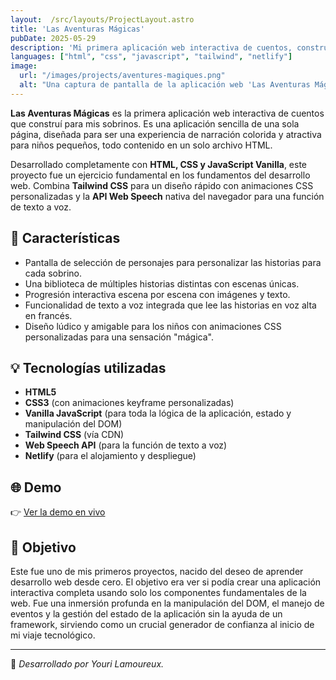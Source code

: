 ```yaml
---
layout:  /src/layouts/ProjectLayout.astro
title: 'Las Aventuras Mágicas'
pubDate: 2025-05-29
description: 'Mi primera aplicación web interactiva de cuentos, construida desde cero para mis sobrinos usando HTML, CSS y JavaScript Vanilla.'
languages: ["html", "css", "javascript", "tailwind", "netlify"]
image:
  url: "/images/projects/aventures-magiques.png"
  alt: "Una captura de pantalla de la aplicación web 'Las Aventuras Mágicas'."
--- 
```


**Las Aventuras Mágicas** es la primera aplicación web interactiva de cuentos que construí para mis sobrinos. Es una aplicación sencilla de una sola página, diseñada para ser una experiencia de narración colorida y atractiva para niños pequeños, todo contenido en un solo archivo HTML.

Desarrollado completamente con **HTML, CSS y JavaScript Vanilla**, este proyecto fue un ejercicio fundamental en los fundamentos del desarrollo web. Combina **Tailwind CSS** para un diseño rápido con animaciones CSS personalizadas y la **API Web Speech** nativa del navegador para una función de texto a voz.

## 🧩 Características

- Pantalla de selección de personajes para personalizar las historias para cada sobrino.
- Una biblioteca de múltiples historias distintas con escenas únicas.
- Progresión interactiva escena por escena con imágenes y texto.
- Funcionalidad de texto a voz integrada que lee las historias en voz alta en francés.
- Diseño lúdico y amigable para los niños con animaciones CSS personalizadas para una sensación "mágica".

## 💡 Tecnologías utilizadas

- **HTML5**
- **CSS3** (con animaciones keyframe personalizadas)
- **Vanilla JavaScript** (para toda la lógica de la aplicación, estado y manipulación del DOM)
- **Tailwind CSS** (vía CDN)
- **Web Speech API** (para la función de texto a voz)
- **Netlify** (para el alojamiento y despliegue)


## 🌐 Demo

👉 [Ver la demo en vivo](https://histoiresdenfants.netlify.app/) 

## 🎯 Objetivo

Este fue uno de mis primeros proyectos, nacido del deseo de aprender desarrollo web desde cero. El objetivo era ver si podía crear una aplicación interactiva completa usando solo los componentes fundamentales de la web. Fue una inmersión profunda en la manipulación del DOM, el manejo de eventos y la gestión del estado de la aplicación sin la ayuda de un framework, sirviendo como un crucial generador de confianza al inicio de mi viaje tecnológico.

---
🚀 *Desarrollado por Youri Lamoureux.*